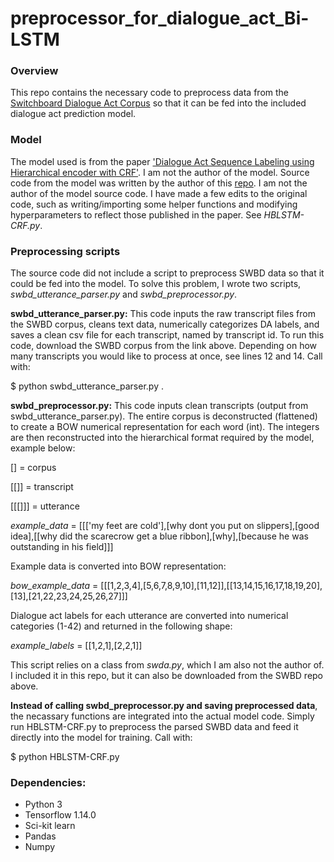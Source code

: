 # preprocessor_for_dialogue_act_Bi-LSTM


### Overview
This repo contains the necessary code to preprocess data from the [Switchboard Dialogue Act Corpus](https://github.com/cgpotts/swda) so that it can be fed into the included dialogue act prediction model. 

### Model
The model used is from the paper ['Dialogue Act Sequence Labeling using Hierarchical encoder with CRF'](https://arxiv.org/pdf/1709.04250.pdf). I am not the author of the model. Source code from the model was written by the author of this  [repo](https://github.com/YanWenqiang/HBLSTM-CRF). I am not the author of the model source code. I have made a few edits to the original code, such as writing/importing some helper functions and modifying hyperparameters to reflect those published in the paper. See *HBLSTM-CRF.py*.

### Preprocessing scripts
The source code did not include a script to preprocess SWBD data so that it could be fed into the model. To solve this problem, I wrote two scripts, *swbd_utterance_parser.py* and *swbd_preprocessor.py*.

**swbd_utterance_parser.py:** This code inputs the raw transcript files from the SWBD corpus, cleans text data, numerically categorizes DA labels, and saves a clean csv file for each transcript, named by transcript id. To run this code, download the SWBD corpus from the link above. Depending on how many transcripts you would like to process at once, see lines 12 and 14. Call with:

$ python swbd_utterance_parser.py .

**swbd_preprocessor.py:** This code inputs clean transcripts (output from swbd_utterance_parser.py). The entire corpus is deconstructed (flattened) to create a BOW numerical representation for each word (int). The integers are then reconstructed into the hierarchical format required by the model, example below:

[] = corpus

[[]] = transcript

[[[]]] = utterance

*example_data* = [[['my feet are cold'],[why dont you put on slippers],[good idea],[[why did the scarecrow get a blue ribbon],[why],[because he was outstanding in his field]]]

Example data is converted into BOW representation:

*bow_example_data* = [[[1,2,3,4],[5,6,7,8,9,10],[11,12]],[[13,14,15,16,17,18,19,20],[13],[21,22,23,24,25,26,27]]]

Dialogue act labels for each utterance are converted into numerical categories (1-42) and returned in the following shape:

*example_labels* = [[1,2,1],[2,2,1]]

This script relies on a class from *swda.py*, which I am also not the author of. I included it in this repo, but it can also be downloaded from the SWBD repo above. 

**Instead of calling swbd_preprocessor.py and saving preprocessed data**, the necassary functions are integrated into the actual model code. Simply run HBLSTM-CRF.py to preprocess the parsed SWBD data and feed it directly into the model for training. Call with:

$ python HBLSTM-CRF.py

### Dependencies:
- Python 3
- Tensorflow 1.14.0
- Sci-kit learn
- Pandas
- Numpy





